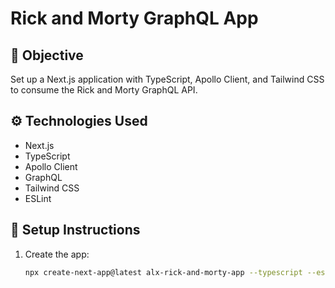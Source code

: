 # Rick and Morty GraphQL App

## 🧠 Objective
Set up a Next.js application with TypeScript, Apollo Client, and Tailwind CSS to consume the Rick and Morty GraphQL API.

## ⚙️ Technologies Used
- Next.js
- TypeScript
- Apollo Client
- GraphQL
- Tailwind CSS
- ESLint

## 🚀 Setup Instructions
1. Create the app:
   ```bash
   npx create-next-app@latest alx-rick-and-morty-app --typescript --eslint --tailwind
